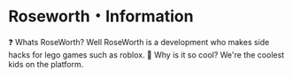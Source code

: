 # Roseworth・Information

❓ Whats RoseWorth? Well RoseWorth is a development who makes side hacks for lego games such as roblox.
🤔 Why is it so cool? We're the coolest kids on the platform.
